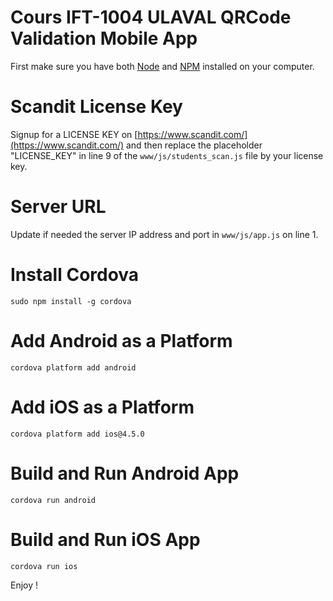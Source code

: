 Cours IFT-1004 ULAVAL QRCode Validation Mobile App
====

First make sure you have both [Node](https://nodejs.org/en/) and [NPM](https://www.npmjs.com/) installed on your computer.

# Scandit License Key
Signup for a LICENSE KEY on [https://www.scandit.com/](https://www.scandit.com/) and then replace the placeholder "LICENSE_KEY" in line 9 of the ```www/js/students_scan.js``` file by your license key.

# Server URL
Update if needed the server IP address and port in ```www/js/app.js``` on line 1.

# Install Cordova
```sudo npm install -g cordova```

# Add Android as a Platform
```cordova platform add android```

# Add iOS as a Platform
```cordova platform add ios@4.5.0```

# Build and Run Android App
```cordova run android```

# Build and Run iOS App
```cordova run ios```

Enjoy !
